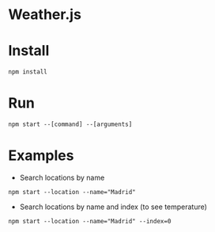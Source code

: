# Weather.js

# Install

```
npm install
```

# Run

```
npm start --[command] --[arguments]
```

# Examples

+ Search locations by name

```
npm start --location --name="Madrid"
```

+ Search locations by name and index (to see temperature)

```
npm start --location --name="Madrid" --index=0
```

